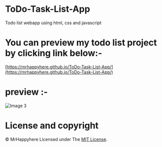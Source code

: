 # ToDo-Task-List-App

Todo list webapp using html, css and javascript

# You can preview my todo list project by clicking link below:-

[https://mrhappyhere.github.io/ToDo-Task-List-App/](https://mrhappyhere.github.io/ToDo-Task-List-App/)

# preview :-
![Image 3](https://user-images.githubusercontent.com/80676763/117727250-68eee780-b205-11eb-8699-0f6f8e795050.jpg)

# License and copyright
© MrHappyhere
Licensed under The [MIT License](LICENSE).
